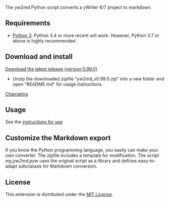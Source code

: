 The yw2md Python script converts a yWriter 6/7 project to markdown.

## Requirements

* [Python 3](https://www.python.org). Python 3.4 or more recent will work. However, Python 3.7 or above is highly recommended.

## Download and install


[Download the latest release (version 0.99.0)](https://raw.githubusercontent.com/peter88213/yw2md/master/dist/yw2md_v0.99.0.zip)

* Unzip the downloaded zipfile "yw2md_v0.99.0.zip" into a new folder and open "README.md" for usage instructions.

[Changelog](changelog)

## Usage

See the [instructions for use](usage)

## Customize the Markdown export

If you know the  _Python_  programming language, you easily 
can make your own converter. The zipfile includes a template for 
modification. The script  *my_yw2md.pyw* uses the original script 
as a library and defines easy-to-adapt subclasses for Markdown conversion. 


## License

This extension is distributed under the [MIT
License](http://www.opensource.org/licenses/mit-license.php).
